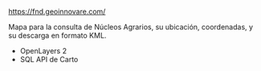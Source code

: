 https://fnd.geoinnovare.com/

Mapa para la consulta de Núcleos Agrarios, su ubicación, coordenadas, y su descarga en formato KML.

- OpenLayers 2
- SQL API de Carto